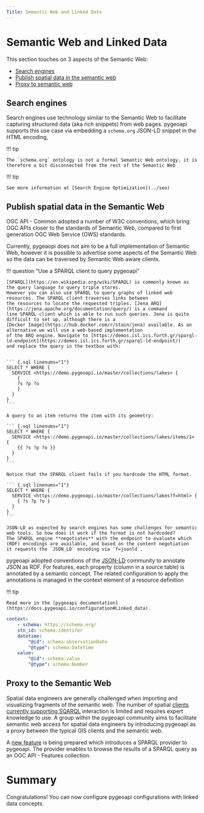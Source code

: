 ```yaml
---
Title: Semantic Web and Linked Data
---
```


# Semantic Web and Linked Data

This section touches on 3 aspects of the Semantic Web:

- [Search engines](#search-engines)
- [Publish spatial data in the semantic web](#publish-spatial-data-in-the-semantic-web)
- [Proxy to semantic web](#proxy-to-semantic-web)

## Search engines

Search engines use technology similar to the Semantic Web to facilitate capturing structured data (aka rich snippets) from web pages.
pygeoapi supports this use case via embedding a `schema.org` JSON-LD snippet in the HTML encoding,

!!! tip

    The `schema.org` ontology is not a formal Semantic Web ontology, it is therefore a bit disconnected from the rest of the Semantic Web

!!! tip

    See more information at [Search Engine Optimization](../seo)

## Publish spatial data in the Semantic Web

OGC API - Common adopted a number of W3C conventions, which bring OGC APIs closer to the standards of Semantic Web,
compared to first generation OGC Web Service (OWS) standards.

Currently, pygeaopi does not aim to be a full implementation of Semantic Web, however it is possible to advertise
some aspects of the Semantic Web so the data can be traversed by Semantic Web aware clients.

!!! question "Use a SPARQL client to query pygeoapi"

    [SPARQL](https://en.wikipedia.org/wiki/SPARQL) is commonly known as the query language to query triple stores. 
    However you can also use SPARQL to query graphs of linked web resources. The SPARQL client traverses links between 
    the resources to locate the requested triples. [Jena ARQ](https://jena.apache.org/documentation/query/) is a command 
    line SPARQL client which is able to run such queries. Jena is quite difficult to set up, although there is a 
    [Docker Image](https://hub.docker.com/r/stain/jena) available. As an alternative we will use a web-based implementation 
    of the ARQ engine. Navigate to [https://demos.isl.ics.forth.gr/sparql-ld-endpoint](https://demos.isl.ics.forth.gr/sparql-ld-endpoint/)
    and replace the query in the textbox with:


    ``` {.sql linenums="1"}
    SELECT * WHERE { 
      SERVICE <https://demo.pygeoapi.io/master/collections/lakes> { 
        { 
        ?s ?p ?o  
        } 
      } 
    }
    ``` 

    A query to an item returns the item with its geometry:

    ``` {.sql linenums="1"}
    SELECT * WHERE { 
      SERVICE <https://demo.pygeoapi.io/master/collections/lakes/items/1> {
        {{ ?s ?p ?o }}
      }
    }
    ```

    Notice that the SPARQL client fails if you hardcode the HTML format. 

    ``` {.sql linenums="1"}
    SELECT * WHERE { 
      SERVICE <https://demo.pygeoapi.io/master/collections/lakes?f=html> {
        { ?s ?p ?o }
      }
    }
    ```

    JSON-LD as expected by search engines has some challenges for semantic web tools. So how does it work if the format is not hardcoded? 
    The SPARQL engine **negotiates** with the endpoint to evaluate which (RDF) encodings are available, and based on the content negotiation 
    it requests the `JSON_LD` encoding via `f=jsonld`.

pygeoapi adopted conventions of the [JSON-LD](https://json-ld.org) community to annotate JSON as RDF. For features, each property (column in a source table) 
is annotated by a semantic concept. The related configuration to apply the annotations is managed in the context element of a resource definition

!!! tip

    Read more in the [pygeoapi documentation](https://docs.pygeoapi.io/configuration#Linked_data).

``` {.yaml linenums="1"}
context:
    - schema: https://schema.org/
    stn_id: schema:identifer
    datetime:
        "@id": schema:observationDate
        "@type": schema:DateTime
    value:
        "@id": schema:value
        "@type": schema:Number
```

## Proxy to the Semantic Web

Spatial data engineers are generally challenged when importing and visualizing fragments of the semantic web. The number of spatial 
[clients currently supporting SQARQL](https://plugins.qgis.org/plugins/sparqlunicorn) interaction is limited and requires expert knowledge to use. 
A group within the pygeoapi community aims to facilitate semantic web access for spatial data engineers by introducing pygeoapi as a proxy 
between the typical GIS clients and the semantic web.

A [new feature](https://github.com/geopython/pygeoapi/pull/615) is being prepared which introduces a SPARQL provider to pygeoapi. 
The provider enables to browse the results of a SPARQL query as an OGC API - Features collection.

# Summary

Congratulations! You can now configure pygeoapi configurations with linked data concepts.
